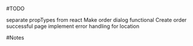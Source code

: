 #TODO


separate propTypes from react
Make order dialog functional
Create order successful page
implement error handling for location

#Notes
